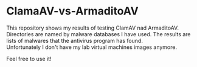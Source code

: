 # ClamaAV-vs-ArmaditoAV
This repository shows my results of testing ClamAV nad ArmaditoAV. Directories are named by malware databases I have used. The results are lists of malwares that the antivirus program has found.  
Unfortunately I don't have my lab virtual machines images anymore.


Feel free to use it!
